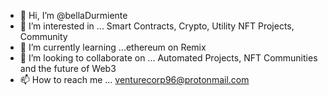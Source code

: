 - 👋 Hi, I’m @bellaDurmiente
- 👀 I’m interested in ... Smart Contracts, Crypto, Utility NFT Projects, Community
- 🌱 I’m currently learning ...ethereum on Remix
- 💞️ I’m looking to collaborate on ... Automated Projects, NFT Communities and the future of Web3
- 📫 How to reach me ... venturecorp96@protonmail.com

<!---
bellaDurmiente/bellaDurmiente is a ✨ special ✨ repository because its `README.md` (this file) appears on your GitHub profile.
You can click the Preview link to take a look at your changes.
--->

